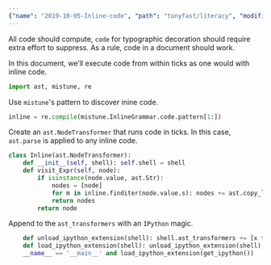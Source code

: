 ```yaml
---
{"name": "2019-10-05-Inline-code", "path": "tonyfast/literacy", "modified_date": "November 14, 2019"}
---
```

All code should compute, <code>code</code> for typographic decoration should require extra effort to suppress.  As a rule, code in a document should work.


In this document, we'll execute code from within ticks as one would with inline code.


```python
import ast, mistune, re
```

Use `mistune`'s pattern to discover inine code.


```python
inline = re.compile(mistune.InlineGrammar.code.pattern[1:])
```

Create an `ast.NodeTransformer` that runs code in ticks.  In this case, `ast.parse` is applied to any inline code.


```python
class Inline(ast.NodeTransformer):
    def __init__(self, shell): self.shell = shell
    def visit_Expr(self, node):
        if isinstance(node.value, ast.Str):
            nodes = [node]
            for m in inline.finditer(node.value.s): nodes += ast.copy_location(self.shell.compile.ast_parse(m.group().strip('`')), node).body
            return nodes
        return node
```

Append to the `ast_transformers` with an `IPython` magic.


```python
    def unload_ipython_extension(shell): shell.ast_transformers += [x for x in shell.ast_transformers if not isinstance(x, Inline)]
    def load_ipython_extension(shell): unload_ipython_extension(shell); shell.ast_transformers += [Inline(shell)]
    __name__ == '__main__' and load_ipython_extension(get_ipython())
```
